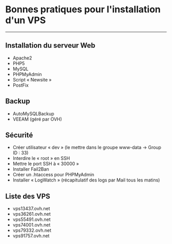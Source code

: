 # Bonnes pratiques pour l'installation d'un VPS #


----------

## Installation du serveur Web ##
- Apache2
- PHP5
- MySQL
- PHPMyAdmin
- Script « Newsite »
- PostFix
## Backup ##
- AutoMySQLBackup
- VEEAM (géré par OVH)
## Sécurité ##
- Créer utilisateur « dev » (le mettre dans le groupe www-data -> Group ID : 33)
- Interdire le « root » en SSH
- Mettre le port SSH à « 30000 »
- Installer Fail2Ban
- Créer un .htaccess pour PHPMyAdmin
- Installer « LogWatch » (récapitulatif des logs par Mail tous les matins)

## Liste des VPS ##
- vps13437.ovh.net
- vps36261.ovh.net
- vps55491.ovh.net
- vps74001.ovh.net
- vps79332.ovh.net
- vps91757.ovh.net